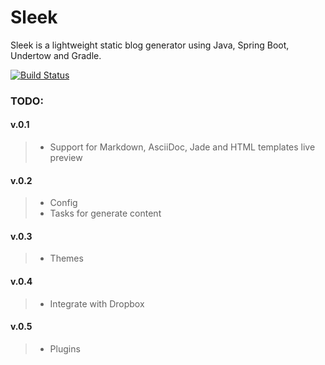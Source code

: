 Sleek
=====

Sleek is a lightweight static blog generator using Java, Spring Boot, Undertow and Gradle. 

[![Build Status](https://travis-ci.org/tjanek/sleek.svg?branch=master)](https://travis-ci.org/tjanek/sleek)

### TODO: ###

#### v.0.1 ####
> * Support for Markdown, AsciiDoc, Jade and HTML templates live preview
 
#### v.0.2 ####
> * Config
> * Tasks for generate content
 
#### v.0.3 ####
> * Themes
 
#### v.0.4 ####
> * Integrate with Dropbox
 
#### v.0.5 ####
> * Plugins

